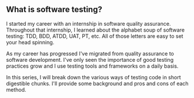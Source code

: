 ## What is software testing?

I started my career with an internship in software quality assurance. Throughout that internship, I learned about the alphabet soup of software testing: TDD, BDD, ATDD, UAT, PT, etc. All of those letters are easy to set your head spinning.

As my career has progressed I've migrated from quality assurance to software development. I've only seen the importance of good testing practices grow and I use testing tools and frameworks on a daily basis.

In this series, I will break down the various ways of testing code in short digestible chunks. I'll provide some background and pros and cons of each method.